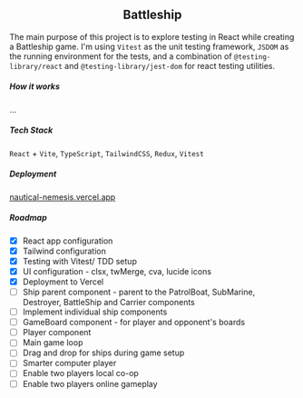 <h2 align="center"> Battleship </h1>

The main purpose of this project is to explore testing in React while creating a Battleship game. I'm using `Vitest` as the unit testing framework, `JSDOM` as the running environment for the tests, and a combination of `@testing-library/react` and `@testing-library/jest-dom` for react testing utilities.

<!-- ![progress](./docs/current-progress1.jpg) -->

##### How it works

...


##### Tech Stack 

`React` + `Vite`, `TypeScript`, `TailwindCSS`, `Redux`, `Vitest`

##### Deployment
 
[nautical-nemesis.vercel.app](https://nautical-nemesis.vercel.app/)

##### Roadmap

- [x] React app configuration
- [x] Tailwind configuration
- [x] Testing with Vitest/ TDD setup
- [x] UI configuration - clsx, twMerge, cva, lucide icons
- [x] Deployment to Vercel 
- [ ] Ship parent component - parent to the PatrolBoat, SubMarine, Destroyer, BattleShip and Carrier components
- [ ] Implement individual ship components 
- [ ] GameBoard component - for player and opponent's boards
- [ ] Player component
- [ ] Main game loop
- [ ] Drag and drop for ships during game setup
- [ ] Smarter computer player 
- [ ] Enable two players local co-op 
- [ ] Enable two players  online gameplay